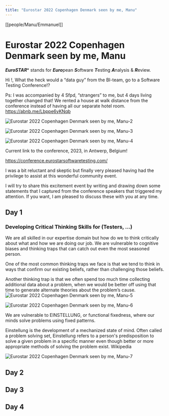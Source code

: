```yaml
---
title: "Eurostar 2022 Copenhagen Denmark seen by me, Manu"
---
```

[[people/Manu/Emmanuel]]

# Eurostar 2022 Copenhagen Denmark seen by me, Manu


***EuroSTAR**** stands for ***Euro***pean ***S***oftware ***T***esting ***A***nalysis & ***R***eview.

Hi !,
What the heck would a “data guy” from the BI-team, go to a Software Testing Conference!?


Ps: I was accompanied by 4 Sfpd, “strangers” to me, but 4 days living together changed that! We rented a house at walk distance from the conference instead of having all our separate hotel room. https://abnb.me/Lbppe6yKNqb


![Eurostar 2022 Copenhagen Denmark seen by me, Manu-2](images/Eurostar%202022%20Copenhagen%20Denmark%20seen%20by%20me,%20Manu-2.jpeg)

![Eurostar 2022 Copenhagen Denmark seen by me, Manu-3](images/Eurostar%202022%20Copenhagen%20Denmark%20seen%20by%20me,%20Manu-3.jpeg)

![Eurostar 2022 Copenhagen Denmark seen by me, Manu-4](images/Eurostar%202022%20Copenhagen%20Denmark%20seen%20by%20me,%20Manu-4.jpeg)

Current link to the conference, 2023, in Antwerp, Belgium!

https://conference.eurostarsoftwaretesting.com/

I was a bit reluctant and skeptic but finally very pleased having had the privilege to assist at this wonderful community event.

I will try to share this excitement event by writing and drawing down some statements that I captured from the conference speakers that triggered my attention.
If you want, I am pleased to discuss these with you at any time.

## Day 1

### **Developing Critical Thinking Skills for (Testers, …)**
We are all skilled in our expertise domain 
but how do we to think critically about what and how we are doing our job. We are vulnerable to cognitive biases and thinking traps that can catch out even the most seasoned person.

One of the most common thinking traps we face is that we tend to think in ways that confirm our existing beliefs, rather than challenging those beliefs.

Another thinking trap is that we often spend too much time collecting additional data about a problem, when we would be better off using that time to generate alternate theories about the problem’s cause.
![Eurostar 2022 Copenhagen Denmark seen by me, Manu-5](images/Eurostar%202022%20Copenhagen%20Denmark%20seen%20by%20me,%20Manu-5.jpeg)

![Eurostar 2022 Copenhagen Denmark seen by me, Manu-6](images/Eurostar%202022%20Copenhagen%20Denmark%20seen%20by%20me,%20Manu-6.jpeg)

We are vulnerable to EINSTELLUNG, or functional fixedness, where our minds solve problems using fixed patterns.

Einstellung is the development of a mechanized state of mind. Often called a problem solving set, Einstellung refers to a person's predisposition to solve a given problem in a specific manner even though better or more appropriate methods of solving the problem exist. Wikipedia

![Eurostar 2022 Copenhagen Denmark seen by me, Manu-7](images/Eurostar%202022%20Copenhagen%20Denmark%20seen%20by%20me,%20Manu-7.jpeg)

## Day 2

## Day 3

## Day 4

